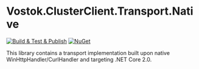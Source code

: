 # Vostok.ClusterClient.Transport.Native

[![Build & Test & Publish](https://github.com/vostok/clusterclient.transport.native/actions/workflows/ci.yml/badge.svg)](https://github.com/vostok/clusterclient.transport.native/actions/workflows/ci.yml)
[![NuGet](https://img.shields.io/nuget/v/Vostok.ClusterClient.Transport.Native.svg)](https://www.nuget.org/packages/Vostok.ClusterClient.Transport.Native)

This library contains a transport implementation built upon native WinHttpHandler/CurlHandler and targeting .NET Core 2.0.
